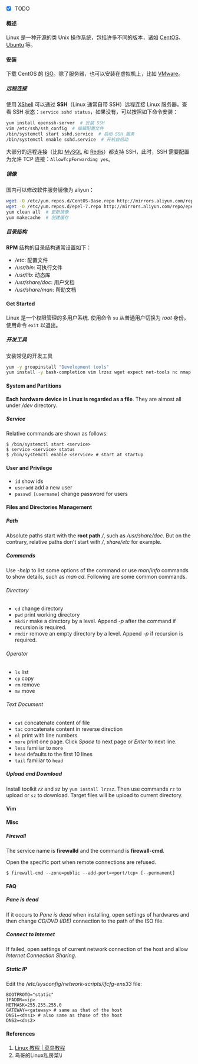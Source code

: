 - [x] TODO

#### 概述

Linux 是一种开源的类 Unix 操作系统，包括许多不同的版本，诸如 [CentOS](https://www.centos.org/)、[Ubuntu](https://ubuntu.com/) 等。

#### 安装

下载 CentOS 的 [ISO](https://www.centos.org/download/)。除了服务器，也可以安装在虚拟机上，比如 [VMware](https://www.vmware.com/cn)。

##### 远程连接

使用 [XShell](https://www.netsarang.com/zh/xshell-download/) 可以通过 **SSH**（Linux 通常自带 SSH）远程连接 Linux 服务器。查看 SSH 状态：`service sshd status`，如果没有，可以按照如下命令安装：

```bash
yum install openssh-server	# 安装 SSH
vim /etc/ssh/ssh_config	 # 编辑配置文件
/bin/systemctl start sshd.service  # 启动 SSH 服务
/bin/systemctl enable sshd.service  # 开机自启动
```

大部分的远程连接（比如 [MySQL](mysql/index.md) 和 [Redis](database/redis.md)）都支持 SSH，此时，SSH 需要配置为允许 TCP 连接：`AllowTcpForwarding yes`。

##### 镜像

国内可以修改软件服务镜像为 aliyun：

```bash
wget -O /etc/yum.repos.d/CentOS-Base.repo http://mirrors.aliyun.com/repo/Centos-7.repo # base
wget -O /etc/yum.repos.d/epel-7.repo http://mirrors.aliyun.com/repo/epel-7.repo  # epel
yum clean all  # 更新镜像
yum makecache  # 创建缓存
```

##### 目录结构

**RPM** 结构的目录结构通常设置如下：

- */etc*: 配置文件
- */usr/bin*: 可执行文件
- */usr/lib*: 动态库
- */usr/share/doc*: 用户文档
- */usr/share/man*: 帮助文档

#### Get Started

Linux 是一个权限管理的多用户系统. 使用命令 `su` 从普通用户切换为 *root* 身份，使用命令 `exit` 以退出。

##### 开发工具

安装常见的开发工具

```bash
yum -y groupinstall "Development tools"
yum install -y bash-completion vim lrzsz wget expect net-tools nc nmap tree dos2unix htop iftop iotop unzip telnet sl psmisc nethogs glances bc
```

#### System and Partitions

**Each hardware device in Linux is regarded as a file**. They are almost all under */dev* directory.

##### Service

Relative commands are shown as follows:

```shell
$ /bin/systemctl start <service>
$ service <service> status
$ /bin/systemctl enable <service> # start at startup
```

#### User and Privilege

- `id` show ids
- `useradd` add a new user
- `passwd [username]` change password for users

#### Files and Directories Management

##### Path

Absolute paths start with the **root path** */*, such as */usr/share/doc*. But on the contrary, relative paths don't start with */*, *share/etc* for example.

##### Commands

Use *-help* to list some options of the command or use *man*/*info* commands to show details, such as *man cd*. Following are some common commands.

###### Directory

- `cd` change directory
- `pwd` print working directory
- `mkdir` make a directory by a level. Append *-p* after the command if recursion is required.
- `rmdir` remove an empty directory by a level. Append *-p* if recursion is required.

###### Operator

- `ls` list
- `cp` copy
- `rm` remove
- `mv` move

###### Text Document

- `cat` concatenate content of file
- `tac` concatenate content in reverse direction
- `nl` print with line numbers
- `more` print one page. Click *Space* to next page or *Enter* to next line.
- `less` familiar to `more`
- `head` defaults to the first 10 lines
- `tail` familiar to `head`

##### Upload and Download

Install toolkit *rz* and *sz* by `yum install lrzsz`. Then use commands `rz` to upload or `sz` to download. Target files will be upload to current directory.

#### Vim

#### Misc

##### Firewall

The service name is **firewalld** and the command is **firewall-cmd**.

Open the specific port when remote connections are refused.

```shell
$ firewall-cmd --zone=public --add-port=<port/tcp> [--permanent]
```

#### FAQ

##### Pane is dead

If it occurs to *Pane is dead* when installing, open settings of hardwares and then change *CD/DVD (IDE)* connection to the path of the ISO file.

##### Connect to Internet

If failed, open settings of current network connection of the host and allow *Internet Connection Sharing*.

##### Static IP

Edit the */etc/sysconfig/network-scripts/ifcfg-ens33* file:

```
BOOTPROTO="static"
IPADDR=<ip>
NETMASK=255.255.255.0
GATEWAY=<gateway> # same as that of the host
DNS1=<dns1> # also same as those of the host
DNS2=<dns2>
```

#### References

1. [Linux 教程 | 菜鸟教程](https://www.runoob.com/linux/linux-tutorial.html)
2. 鸟哥的Linux私房菜\i
